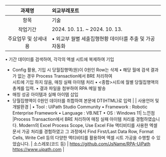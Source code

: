 | 과제명 | 외교부레포트 |
|:---:|:---|
| 항목 | 기술 |
| 작업기간 | 2024. 10. 11.  ~  2024. 10. 13. |
| 주요업무 및 상세내용 |• 외교부 월별 세출집행현황 데이터를 추출 및 가공 자동화
• 기간 데이터를 검색하여, 각각의 엑셀 시트에 복제하여 기입
  - Config 활용, 기입 시 당월집행액(원)이 0원인 Row는 삭제
• 해당 월에 검색 결과가 없는 경우 Process Transaction에서 BRE 처리하여   
  시트에 기입 하지 않음, 매칭 실패 아이템 처리
• <종합>시트에 월별 당월집행액의 총계를 입력.
• 결과 파일을 첨부하여 RPA 메일 발송
- 매칭 성공 아이템과 실패 아이템 삽입
- 당월집행액이 0원인 데이터를 취합하여 본문에 DT(HTML)로 입력 |
| 사용언어 및 개발환경 | • Tool : UiPath Studio Community
• Framework : Robotic Enterprise Framework
• Language : VB.NET
• OS : Windows 11| 느낀점 |Process Transaction에서 BRE 처리하여 매칭 실패 아이템 처리를 경험하였습니다. Modern의 Excel Process Scope, Use Excel File 액티비티를 사용한 엑셀 문서 가공 처리를 경험하였고 그 과정에서 Find First/Last Data Row, Format Cells, Write Cell 등의 다양한 액티비티를 활용하며 엑셀 시트 가공을 수행할 수 있었습니다.
| 소스레포(코드 등) | https://github.com/JsName/RPA-UiPath<br>https://www.uipath.com |
